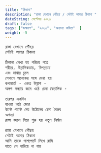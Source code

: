 ```yaml
---
title: "ঠিকানা"
description: "রাস্তা যেখানে পৌঁছয় / সেটাই আমার ঠিকানা "
dateString: সেপ্টেম্বর ২০২৩ 
draft: false
tags: ["জন্মদাগ", "২০২৩", "অন্যান্য কবিতা"  ]
weight: -5
---
```



<pre>
রাস্তা যেখানে পৌঁছয় 
সেটাই আমার ঠিকানা 

ঠিকানা লেখা হয় পরিচয় পত্রে 
শরীরে, উন্নাসিকতায়, বিপন্নতায় 
এবং মাথার চুলে 
সেখানে অনেকের সঙ্গে দেখা হয় 
কথাবার্তা - একত্র উল্লাশ - 
অলশ সন্ধ্যায় জমে ওঠে চেনা বৈতালিক - 

তারপর একদিন 
হাওয়া ওঠে জোর 
উল্টে পাল্টে দেয় উঠোনের চেনা বৈভব 
অগত্যা 
রাস্তা বদলে গিয়ে শুরু হয় নতুন নির্মান 

রাস্তা যেখানে পৌঁছয় 
সেটাই আমার ঠিকানা 
আমি তাকে পাশপোর্টে লিখে রাখি 
যাতে সে হারিয়ে না যায়    
<pre>


